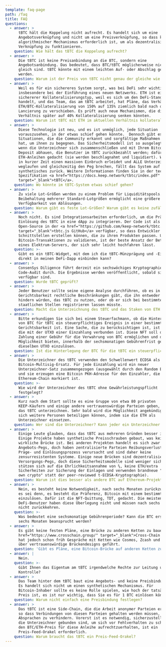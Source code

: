 ```yaml
---
template: faq-page
path: /faq
title: FAQ
questions:
  - answer: >
      tBTC hält die Koppelung nicht aufrecht. Es handelt sich um eine
      Angebotsverknüpfung und nicht um eine Preisverknüpfung, so dass kein
      algorithmischer Mechanismus erforderlich ist, um als dezentralisierte
      Verknüpfung zu funktionieren.
    question: Wie hält das tBTC die Koppelung aufrecht?
  - answer: >
      Die tBTC ist keine Preisanbindung an die BTC, sondern eine
      Angebotsanbindung. Das bedeutet, dass BTC/tBTC möglicherweise nicht genau
      gleich sind. tBTC könnte mit einem leichten Auf- oder Abschlag gehandelt
      werden.
    question: Warum ist der Preis von tBTC nicht genau der gleiche wie der von BTC?
  - answer: >
      Weil es für ein sichereres System sorgt, was bei DeFi sehr wichtig ist,
      insbesondere bei der Einführung eines neuen Netzwerks. ETH ist ein
      sichererer Kollateralisierungstyp, weil es sich um den DeFi-Standard
      handelt, und das Team, das am tBTC arbeitet, hat Pläne, das Verhältnis
      ETH/BTC-Kollateralisierung von 150% auf 135% ziemlich bald nach der
      Lancierung zu verschieben. Es prüft auch neue Mechanismen, die dieses
      Verhältnis später auf 40% Kollateralisierung senken könnten.
    question: Warum ist tBTC mit ETH im aktuellen Verhältnis kollateralisiert?
  - answer: >
      Diese Technologie ist neu, und es ist unmöglich, jede Situation
      vorauszusehen, in der etwas schief gehen könnte.  Dennoch gibt es mehrere
      Situationen, die die Community erkannt und sorgfältige Maßnahmen ergriffen
      hat, um ihnen zu begegnen. Das Sicherheitsmodell ist so ausgelegt, dass,
      wenn die Unterzeichner sich zusammenschließen und mit Ihrem Bitcoin
      Deposit abhauen, die Benutzer im tBTC zurückbezahlt werden; dafür sind die
      ETH-Anleihen gedacht (sie werden beschlagnahmt und liquidiert). Wenn ETH
      in kurzer Zeit einen massiven Einbruch erleidet und ALLE Unterzeichner
      weglaufen und gleichzeitig den Peg brechen, fällt das System auf ein
      synthetisches zurück. Weitere Informationen finden Sie in der technischen
      Spezifikation <a href="https://docs.keep.network/tbtc/index.pdf"
      target="_blank">tBTC</a>.
    question: Wo könnte im tBTC-System etwas schief gehen?
  - answer: >
      Zu viele Lot-Größen werden zu einem Problem für Liquiditätspools. Die
      Beibehaltung mehrerer Standard-Lotgrößen ermöglicht eine größere
      Verfügbarkeit von Ablösungen.
    question: Warum gibt es feste Lot-Größen? Warum gibt es keine zufällige Stückelung?
  - answer: >
      Noch nicht. Es sind Integrationsarbeiten erforderlich, um die Prägung und
      Einlösung des tBTC in eine dApp zu integrieren. Der Code ist als
      Open-Source in der <a href="https://github.com/keep-network/tbtc.js"
      target="_blank">tbtc.js GitHub</a> verfügbar, so dass Entwickler
      Schnittstellen erstellen können, die zu ihren Produkten passen. Um
      Bitcoin-Transaktionen zu validieren, ist der beste Ansatz der Betrieb
      eines Elektrum-Servers, der sich sehr leicht hochfahren lässt.
    question: >-
      Gibt es ein tBTC-Widget, mit dem ich die tBTC-Münzprägung und -Einlösung
      direkt in meinen DeFi-Dapp einbinden kann?
  - answer: >
      ConsenSys Diligence führt derzeit ein sechswöchiges Kryptographie- und
      Code-Audit durch. Die Ergebnisse werden veröffentlicht, sobald sie
      verfügbar sind.
    question: Wurde tBTC geprüft?
  - answer: >
      Jeder Benutzer sollte seine eigene Analyse durchführen, ob es in seiner
      Gerichtsbarkeit rechtliche Beschränkungen gibt, die ihn entweder daran
      hindern würden, das tBTC zu nutzen, oder ob er sich bei bestimmten
      staatlichen Stellen registrieren lassen müsste.
    question: Macht die Unterzeichnung des tBTC und das Staken von ETH Sie zu einem MSB?
  - answer: >
      Bitte erkundigen Sie sich bei einem Steuerfachmann, ob die Hinterlegung
      von BTC für tBTC ein steuerpflichtiges Ereignis in einer bestimmten
      Gerichtsbarkeit ist. Eine Sache, die zu berücksichtigen ist, ist die NFT,
      die mit der UTXO einer Einzahlung verbunden ist. Diese NFT soll die
      Zahlung einer Gebühr für die Verwahrung von BTC ermöglichen und die
      Möglichkeit bieten, innerhalb der sechsmonatigen Gebührenfrist genau
      dieselben UTXO einzulösen.
    question: Ist die Hinterlegung der BTC für die tBTC ein steuerpflichtiges Ereignis?
  - answer: >
      Die Unterzeichner des tBTC verwenden den Schwellenwert ECDSA als
      Bitcoin-Multisig-Ersatz. Für jede Einzahlung wird ein neuer
      Unterzeichner-Satz zusammengezogen (ausgewählt durch den Random Beacon),
      und sie erzeugen eine Bitcoin PKH-Adresse für den Einzahler, die auf der
      Ethereum-Chain markiert ist.
    question: >-
      Wie wird der Unterzeichner des tBTC ohne Gewährleistungspflicht
      festgelegt?
  - answer: >
      Kurz nach dem Start sollte es eine Gruppe von etwa 80 privaten
      KEEP-Käufern und einige andere vertrauenswürdige Parteien geben, die für
      das tBTC unterzeichnen. Sehr bald wird die Möglichkeit angekündigt, dass
      sich weitere Personen beteiligen können, indem sie die ETH als
      Unterzeichner einsetzen.
    question: Wer sind die Unterzeichner? Kann jeder ein Unterzeichner werden?
  - answer: >
      Einige Leute glauben, dass das tBTC aus mehreren Gründen besser ist. 
      Einige Projekte haben synthetische Preisschrauben gebaut, was keine
      wirkliche Brücke ist. Bei anderen Projekten handelt es sich zwar um
      Angebots-Pegs, doch haben zentralisierte Parteien Reibungsverluste im
      Präge- und Einlösungsprozess verursacht und sind daher keine
      zensurresistenten Systeme. Einige neue Brücken sind dezentralisierte
      Versorgungs-Pegs, doch diese Sicherheitsmodelle sind weniger sicher. Sie
      stützen sich auf die Ehrlichkeitsannahme von ⅔, keine ETH/extra
      Sicherheiten zur Sicherung der Einlagen und verwenden brandneue "roll your
      own crypto" statt der peer-reviewed t-ECDSA-Kryptographie).
    question: Warum ist dies besser als andere BTC auf Ethereum-Projekte?
  - answer: >
      Nein, es besteht keine Notwendigkeit, nach sechs Monaten zurückzukehren,
      es sei denn, es besteht die Präferenz, Bitcoin mit einem bestimmten UTXO
      einzulösen. Dafür ist die NFT-Quittung, TDT, gedacht. Die meisten
      DeFi-Benutzer haben diese Überlegung nicht und müssen nach sechs Monaten
      nicht zurückkehren.
    question: >-
      Was bedeutet eine sechsmonatige Gebührenperiode? Kann die BTC erst nach
      sechs Monaten beansprucht werden?
  - answer: >
      Es gibt keine festen Pläne, eine Brücke zu anderen Ketten zu bauen. Die <a
      href="https://www.crosschain.group/" target="_blank">Cross-Chain Group</a>
      hat jedoch schon früh Gespräche mit Ketten wie Cosmos, Zcash und Polkadot
      über vertrauenswürdige Brückendesigns geführt.
    question: 'Gibt es Pläne, eine Bitcoin-Brücke auf anderen Ketten zu bauen?'
  - answer: |
      Nein.
    question: >-
      Gibt Ihnen das Eigentum am tBTC irgendwelche Rechte zur Leitung und
      Kontrolle?
  - answer: >
      Das Team hinter dem tBTC baut eine Angebots- und keine Preisbindung auf.
      Es handelt sich nicht um einen synthetischen Mechanismus. Für
      Bitcoin-Inhaber sollte es keine Rolle spielen, wie hoch der tatsächliche
      Preis ist, es ist nur wichtig, dass Sie es für 1 BTC einlösen können.
    question: Warum nicht einfach eine Preisbindung festlegen?
  - answer: >
      Das tBTC ist eine Side-Chain, die die Arbeit anonymer Parteien erfordert,
      so dass Verbindungen von diesen Parteien gehalten werden müssen, um
      Absprachen zu verhindern. Vorerst ist es notwendig, sicherzustellen, dass
      die Unterzeichner gebunden sind, um sich vor Fehlverhalten zu schützen. Um
      den BTC/ETH-Preis für diese Anleihe aufrechtzuerhalten, ist ein
      Preis-Feed-Orakel erforderlich.
    question: Warum braucht das tBTC ein Preis-Feed-Orakel?
---
```


